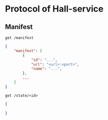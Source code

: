 # Protocol of Hall-service
## Manifest
```
get /manifest
```

```json
{
    "manifest": [
        {
            "id": "...",
            "url": "<url>:<port>",
            "name": "...",
        },
        ...
    ]
}
```

```
get /state/<id>
```

```json
{
    
}
```

